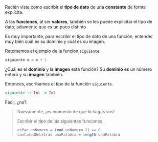 Recién viste como escribir el **tipo de dato** de una **constante** de forma explícita.

A las **funciones**, al ser **valores**, también se les puede explicitar el tipo de dato, sólamente que es un poco distinto

Es muy importante, para escribir el tipo de dato de una función, entender muy bién cuál es su dominio y cuál es su imagen.

Retomemos el ejemplo de la funcion `siguiente`

```haskell
siguiente x = x + 1
```

¿Cuál es el **dominio** y la **imagen** esta función? Su **dominio** es un número entero y su **imagen** también.

Entonces, escribamos el tipo de la función `siguiente`.

```haskell
siguiente :: Int -> Int
```

Fácil, ¿no?. 

> Nuevamente, ¡es momento de que lo hagas vos!
> 
> Escribir el tipo de las siguientes funciones.
> 
> ```haskell
> esPar unNumero = (mod unNumero 2) == 0
> cantidadDeLetras unaPalabra = length unaPalabra
> ```
